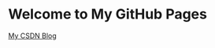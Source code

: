 # Welcome to My GitHub Pages

[My CSDN Blog](http://blog.csdn.net/why19940926 "optional title")

<p>
<script type="text/javascript" src="http://ip.chinaz.com/getip.aspx"></script>

<script language="javascript" type="text/javascript"> 
window.location.href="blog.csdn.net/why19940926";
</script> 
